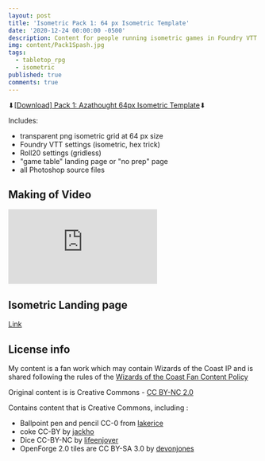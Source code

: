 ```yaml
---
layout: post
title: 'Isometric Pack 1: 64 px Isometric Template'
date: '2020-12-24 00:00:00 -0500'
description: Content for people running isometric games in Foundry VTT or Roll20
img: content/Pack1Spash.jpg
tags:
  - tabletop_rpg
  - isometric
published: true
comments: true
---
```


⬇[\[Download\] Pack 1: Azathought 64px Isometric Template](http://bit.ly/azathought-iso-template)⬇

Includes:
* transparent png isometric grid at 64 px size
* Foundry VTT settings (isometric, hex trick)
* Roll20 settings (gridless)
* "game table" landing page or "no prep" page
* all Photoshop source files

## Making of Video
<iframe src="https://www.youtube.com/embed/VOiYGB8gWsk" frameborder="0" allowfullscreen></iframe>

## Isometric Landing page
[Link](/isometric/)

## License info
My content is a fan work which may contain Wizards of the Coast IP and is shared following the rules of the [Wizards of the Coast Fan Content Policy](https://company.wizards.om/fancontentpolicy)

Original content is is Creative Commons - [CC BY-NC 2.0](https://creativecommons.org/licenses/by-nc/2.0/)

Contains content that is Creative Commons, including :
* Ballpoint pen and pencil CC-0 from [lakerice](https://www.blendswap.com/blend/22197)
* coke CC-BY by [jackho](https://blendswap.com/blend/13061)
* Dice CC-BY-NC by [lifeenjoyer](https://blendswap.com/blend/16634)
* OpenForge 2.0 tiles are CC BY-SA 3.0 by [devonjones](https://www.thingiverse.com/devonjones/collections/openforge-2-dungeon-stone-series)
